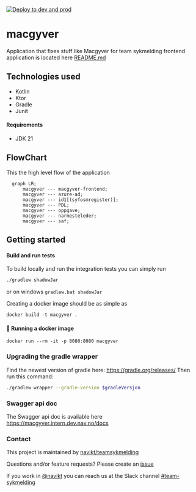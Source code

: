 [![Deploy to dev and prod](https://github.com/navikt/macgyver/actions/workflows/deploy.yml/badge.svg?branch=main)](https://github.com/navikt/macgyver/actions/workflows/deploy.yml)

# macgyver
Application that fixes stuff like Macgyver for team sykmelding
frontend application is located here [README.md](web/README.md)

## Technologies used

* Kotlin
* Ktor
* Gradle
* Junit

#### Requirements

* JDK 21

## FlowChart
This the high level flow of the application

```mermaid
  graph LR;
      macgyver --- macgyver-frontend;
      macgyver --- azure-ad;
      macgyver --- id1[(syfosmregister)];
      macgyver --- PDL;
      macgyver --- oppgave;
      macgyver --- narmesteleder;
      macgyver --- saf;
```

## Getting started

#### Build and run tests

To build locally and run the integration tests you can simply run
``` bash
./gradlew shadowJar
```
or on windows
`gradlew.bat shadowJar`

Creating a docker image should be as simple as
``` shell
docker build -t macgyver .
```

#### :floppy_disk: Running a docker image

``` shell
docker run --rm -it -p 8080:8080 macgyver
```

### Upgrading the gradle wrapper

Find the newest version of gradle here: https://gradle.org/releases/ Then run this command:

``` bash 
./gradlew wrapper --gradle-version $gradleVersjon
```

### Swagger api doc
The Swagger api doc is available here
https://macgyver.intern.dev.nav.no/docs

### Contact

This project is maintained by [navikt/teamsykmelding](CODEOWNERS)

Questions and/or feature requests? Please create an
[issue](https://github.com/navikt/macgyver/issues)

If you work in [@navikt](https://github.com/navikt) you can reach us at the Slack
channel [#team-sykmelding](https://nav-it.slack.com/archives/CMA3XV997)
